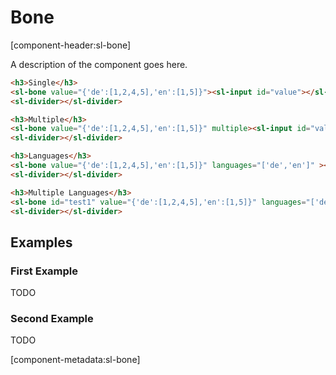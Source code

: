 # Bone

[component-header:sl-bone]

A description of the component goes here.

```html preview
<h3>Single</h3>
<sl-bone value="{'de':[1,2,4,5],'en':[1,5]}"><sl-input id="value"></sl-input></sl-bone>
<sl-divider></sl-divider>

<h3>Multiple</h3>
<sl-bone value="{'de':[1,2,4,5],'en':[1,5]}" multiple><sl-input id="value"></sl-input></sl-bone>
<sl-divider></sl-divider>

<h3>Languages</h3>
<sl-bone value="{'de':[1,2,4,5],'en':[1,5]}" languages="['de','en']" ><sl-input id="value"></sl-input></sl-bone>
<sl-divider></sl-divider>

<h3>Multiple Languages</h3>
<sl-bone id="test1" value="{'de':[1,2,4,5],'en':[1,5]}" languages="['de','en']" multiple><sl-input id="value"></sl-input></sl-bone>
<sl-divider></sl-divider>

```

## Examples

### First Example

TODO

### Second Example

TODO

[component-metadata:sl-bone]
